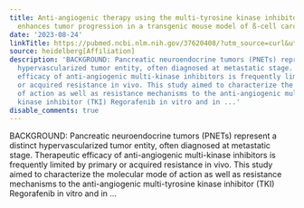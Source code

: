 ```yaml
---
title: Anti-angiogenic therapy using the multi-tyrosine kinase inhibitor Regorafenib
  enhances tumor progression in a transgenic mouse model of ß-cell carcinogenesis
date: '2023-08-24'
linkTitle: https://pubmed.ncbi.nlm.nih.gov/37620408/?utm_source=curl&utm_medium=rss&utm_campaign=pubmed-2&utm_content=1FakS-2QOkCT8HsMOQP1bCRQ4YzyumYOmxmF0moLsQ3dFB1E9V&fc=20220326224207&ff=20230825181111&v=2.17.9.post6+86293ac
source: heidelberg[Affiliation]
description: 'BACKGROUND: Pancreatic neuroendocrine tumors (PNETs) represent a distinct
  hypervascularized tumor entity, often diagnosed at metastatic stage. Therapeutic
  efficacy of anti-angiogenic multi-kinase inhibitors is frequently limited by primary
  or acquired resistance in vivo. This study aimed to characterize the molecular mode
  of action as well as resistance mechanisms to the anti-angiogenic multi-tyrosine
  kinase inhibitor (TKI) Regorafenib in vitro and in ...'
disable_comments: true
---
```

BACKGROUND: Pancreatic neuroendocrine tumors (PNETs) represent a distinct hypervascularized tumor entity, often diagnosed at metastatic stage. Therapeutic efficacy of anti-angiogenic multi-kinase inhibitors is frequently limited by primary or acquired resistance in vivo. This study aimed to characterize the molecular mode of action as well as resistance mechanisms to the anti-angiogenic multi-tyrosine kinase inhibitor (TKI) Regorafenib in vitro and in ...